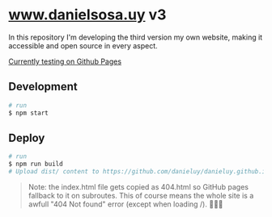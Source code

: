 # www.danielsosa.uy v3
In this repository I'm developing the third version my own website, making it accessible and open source in every aspect.

[Currently testing on Github Pages](http://test.danielsosa.uy)

## Development
```bash
# run
$ npm start
```

## Deploy
```bash
# run
$ npm run build
# Upload dist/ content to https://github.com/danieluy/danieluy.github.io
```
> Note: the index.html file gets copied as 404.html so GitHub pages fallback to it on subroutes. This of course means the whole site is a awfull "404 Not found" error (except when loading /). 🤷🏽‍♂️